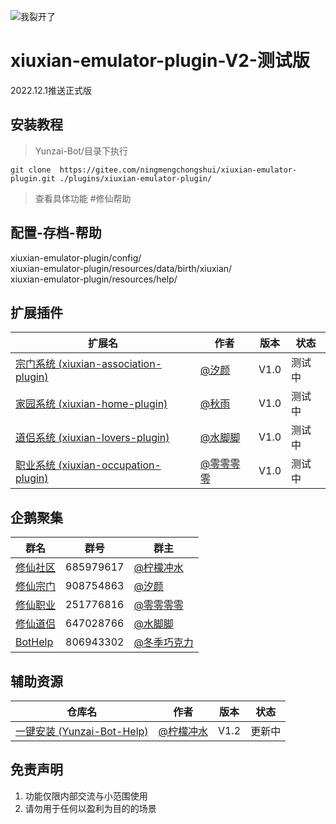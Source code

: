 ![我裂开了](https://s1.ax1x.com/2022/11/02/xH9Kcd.jpg)    
# xiuxian-emulator-plugin-V2-测试版
2022.12.1推送正式版

## 安装教程      

>Yunzai-Bot/目录下执行      
```
git clone  https://gitee.com/ningmengchongshui/xiuxian-emulator-plugin.git ./plugins/xiuxian-emulator-plugin/   
```
>查看具体功能  #修仙帮助     

## 配置-存档-帮助   
xiuxian-emulator-plugin/config/            
xiuxian-emulator-plugin/resources/data/birth/xiuxian/     
xiuxian-emulator-plugin/resources/help/         

## 扩展插件

扩展名  | 作者 | 版本 | 状态
------------- | ------------- | ------------- | -------------
| [宗门系统 (xiuxian-association-plugin)](https://gitee.com/mg1105194437/xiuxian-association-pluging) | [@汐颜](https://gitee.com/mg1105194437) | V1.0 | 测试中 |
| [家园系统 (xiuxian-home-plugin)](https://gitee.com/mmmmmddddd/xiuxian-home-plugin) | [@秋雨](https://gitee.com/mmmmmddddd) | V1.0 | 测试中 |
| [道侣系统 (xiuxian-lovers-plugin)](https://afdian.net/a/ningmengchongshui) | [@水脚脚](https://gitee.com/waterfeet) | V1.0 | 测试中 |
| [职业系统 (xiuxian-occupation-plugin)](https://afdian.net/a/ningmengchongshui) | [@零零零零](https://afdian.net/a/ningmengchongshui) | V1.0 | 测试中 |

## 企鹅聚集     

群名  | 群号  |  群主 
------------- | -------------  | -------------   
| [修仙社区](https://afdian.net/a/ningmengchongshui) | 685979617 | [@柠檬冲水](https://gitee.com/ningmengchongshui) |  
| [修仙宗门](https://afdian.net/a/ningmengchongshui) | 908754863 | [@汐颜](https://gitee.com/mg1105194437) |  
| [修仙职业](https://afdian.net/a/ningmengchongshui) | 251776816 | [@零零零零](https://afdian.net/a/ningmengchongshui) |  
| [修仙道侣](https://afdian.net/a/ningmengchongshui) | 647028766 | [@水脚脚](https://gitee.com/waterfeet) |  
| [BotHelp](https://afdian.net/a/ningmengchongshui) | 806943302 | [@冬季巧克力](https://gitee.com/ningmengchongshui) |  
  
## 辅助资源   

仓库名  | 作者 | 版本 | 状态
------------- | ------------- | ------------- | -------------
| [一键安装 (Yunzai-Bot-Help)](https://gitee.com/ningmengchongshui/Yunzai-Bot-Help) | [@柠檬冲水](https://gitee.com/ningmengchongshui) | V1.2 | 更新中 |
  
## 免责声明       
1. 功能仅限内部交流与小范围使用       
2. 请勿用于任何以盈利为目的的场景    